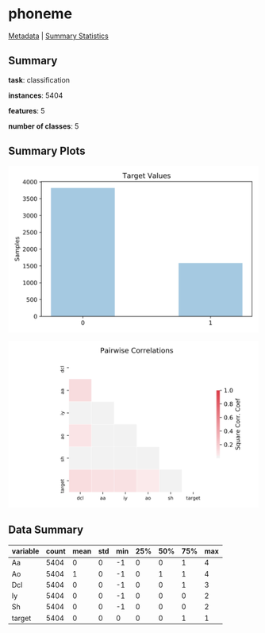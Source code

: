 # phoneme

[Metadata](metadata.yaml) | [Summary Statistics](summary_stats.csv)

## Summary

**task**: classification

**instances**: 5404

**features**: 5

**number of classes**: 5

## Summary Plots

![Labels](label.svg)

![Corr](corr.svg)

## Data Summary

|	variable	|	count	|	mean	|	std	|	min	|	25%	|	50%	|	75%	|	max|
| --- | --- | --- | --- | --- | --- | --- | --- | --- |
|	Aa	|	5404	|	0	|	0	|	-1	|	0	|	0	|	1	|	4
|	Ao	|	5404	|	1	|	0	|	-1	|	0	|	1	|	1	|	4
|	Dcl	|	5404	|	0	|	0	|	-1	|	0	|	0	|	1	|	3
|	Iy	|	5404	|	0	|	0	|	-1	|	0	|	0	|	0	|	2
|	Sh	|	5404	|	0	|	0	|	-1	|	0	|	0	|	0	|	2
|	target	|	5404	|	0	|	0	|	0	|	0	|	0	|	1	|	1
